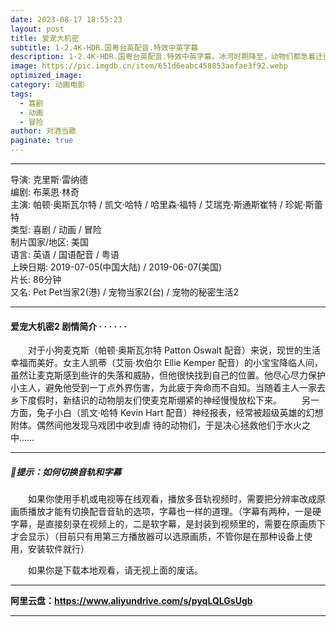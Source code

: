 ```yaml
---
date: 2023-08-17 18:55:23
layout: post
title: 爱宠大机密
subtitle: 1-2.4K-HDR.国粤台英配音.特效中英字幕
description: 1-2.4K-HDR.国粤台英配音.特效中英字幕。冰河时期降至，动物们都急着迁徙到温暖的地方及储存食物。长毛象曼弗瑞德、树獭希德、剑齿虎迪亚戈为了帮助一个人类的婴儿回到父母身边，因而也掉了动物们迁徙的队伍...
image: https://pic.imgdb.cn/item/651d6eabc458853aefae3f92.webp
optimized_image: 
category: 动画电影
tags:
  - 喜剧
  - 动画
  - 冒险
author: 对酒当歌
paginate: true
---
```


---

导演: 克里斯·雷纳德  
编剧: 布莱恩·林奇  
主演: 帕顿·奥斯瓦尔特 / 凯文·哈特 / 哈里森·福特 / 艾瑞克·斯通斯崔特 / 珍妮·斯蕾特  
类型: 喜剧 / 动画 / 冒险  
制片国家/地区: 美国  
语言: 英语 / 国语配音 / 粤语  
上映日期: 2019-07-05(中国大陆) / 2019-06-07(美国)  
片长: 86分钟  
又名: Pet Pet当家2(港) / 宠物当家2(台) / 宠物的秘密生活2  

---

#### 爱宠大机密2 剧情简介 · · · · · ·

　　对于小狗麦克斯（帕顿·奥斯瓦尔特 Patton Oswalt 配音）来说，现世的生活幸福而美好。女主人凯蒂（艾丽·坎伯尔 Ellie Kemper 配音）的小宝宝降临人间，虽然让麦克斯感到些许的失落和威胁，但他很快找到自己的位置。他尽心尽力保护小主人，避免他受到一丁点外界伤害，为此疲于奔命而不自知。当随着主人一家去乡下度假时，新结识的动物朋友们使麦克斯绷紧的神经慢慢放松下来。
　　另一方面，兔子小白（凯文·哈特 Kevin Hart 配音）神经报表，经常被超级英雄的幻想附体。偶然间他发现马戏团中收到虐 待的动物们，于是决心拯救他们于水火之中……

---

##### 🔔提示：如何切换音轨和字幕

　　如果你使用手机或电视等在线观看，播放多音轨视频时，需要把分辨率改成原画质播放才能有切换配音音轨的选项，字幕也一样的道理。（字幕有两种，一是硬字幕，是直接刻录在视频上的，二是软字幕，是封装到视频里的，需要在原画质下才会显示）（目前只有用第三方播放器可以选原画质，不管你是在那种设备上使用，安装软件就行）

　　如果你是下载本地观看，请无视上面的废话。

---

**阿里云盘：<https://www.aliyundrive.com/s/pyqLQLGsUgb>**

---
